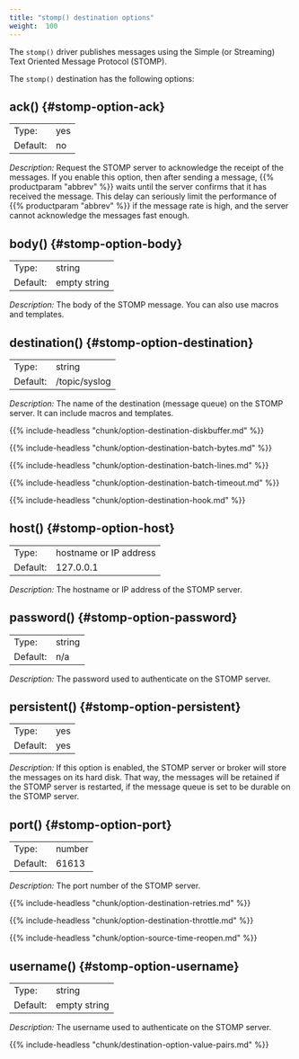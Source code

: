 ```yaml
---
title: "stomp() destination options"
weight:  100
---
```

<!-- DISCLAIMER: This file is based on the syslog-ng Open Source Edition documentation https://github.com/balabit/syslog-ng-ose-guides/commit/2f4a52ee61d1ea9ad27cb4f3168b95408fddfdf2 and is used under the terms of The syslog-ng Open Source Edition Documentation License. The file has been modified by Axoflow. -->

The `stomp()` driver publishes messages using the Simple (or Streaming) Text Oriented Message Protocol (STOMP).

The `stomp()` destination has the following options:

## ack() {#stomp-option-ack}

|          |        |
| -------- | ------ |
| Type:    | yes|no |
| Default: | no     |

*Description:* Request the STOMP server to acknowledge the receipt of the messages. If you enable this option, then after sending a message, {{% productparam "abbrev" %}} waits until the server confirms that it has received the message. This delay can seriously limit the performance of {{% productparam "abbrev" %}} if the message rate is high, and the server cannot acknowledge the messages fast enough.

## body() {#stomp-option-body}

|          |              |
| -------- | ------------ |
| Type:    | string       |
| Default: | empty string |

*Description:* The body of the STOMP message. You can also use macros and templates.

## destination() {#stomp-option-destination}

|          |               |
| -------- | ------------- |
| Type:    | string        |
| Default: | /topic/syslog |

*Description:* The name of the destination (message queue) on the STOMP server. It can include macros and templates.

{{% include-headless "chunk/option-destination-diskbuffer.md" %}}

{{% include-headless "chunk/option-destination-batch-bytes.md" %}}

{{% include-headless "chunk/option-destination-batch-lines.md" %}}

{{% include-headless "chunk/option-destination-batch-timeout.md" %}}

{{% include-headless "chunk/option-destination-hook.md" %}}

## host() {#stomp-option-host}

|          |                        |
| -------- | ---------------------- |
| Type:    | hostname or IP address |
| Default: | 127.0.0.1              |

*Description:* The hostname or IP address of the STOMP server.

## password() {#stomp-option-password}

|          |        |
| -------- | ------ |
| Type:    | string |
| Default: | n/a    |

*Description:* The password used to authenticate on the STOMP server.

## persistent() {#stomp-option-persistent}

|          |        |
| -------- | ------ |
| Type:    | yes|no |
| Default: | yes    |

*Description:* If this option is enabled, the STOMP server or broker will store the messages on its hard disk. That way, the messages will be retained if the STOMP server is restarted, if the message queue is set to be durable on the STOMP server.

## port() {#stomp-option-port}

|          |        |
| -------- | ------ |
| Type:    | number |
| Default: | 61613  |

*Description:* The port number of the STOMP server.

{{% include-headless "chunk/option-destination-retries.md" %}}

{{% include-headless "chunk/option-destination-throttle.md" %}}

{{% include-headless "chunk/option-source-time-reopen.md" %}}

## username() {#stomp-option-username}

|          |              |
| -------- | ------------ |
| Type:    | string       |
| Default: | empty string |

*Description:* The username used to authenticate on the STOMP server.

{{% include-headless "chunk/destination-option-value-pairs.md" %}}
